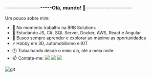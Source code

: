 ### --------------------Olá, mundo! 👋--------------------

Um pouco sobre mim:

- 🔭 No momento trabalho na BRB Solutions
- 🌱 Estudando JS, C#, SQL Server, Docker, AWS, React e Angular
- 👯 Busco sempre aprender e explorar ao máximo as oportunidades
- ⚡ Hobby em 3D, automobilismo e IOT
- 🕛 Trabalhando desde o meio dia, até a meia noite
- 📫 Contate-me:
<a href="https://api.whatsapp.com/send/?phone=5511986636210&text&app_absent=0"> <img src="https://img.shields.io/badge/WhatsApp-25D366?style=for-the-badge&logo=whatsapp&logoColor=white"></a>
<a href="https://br.linkedin.com/in/juttahir-da-silva-bb06409b"><img src="https://img.shields.io/badge/LinkedIn-0077B5?style=for-the-badge&logo=linkedin&logoColor=white"></a>
<a href="https://web.facebook.com/juttahir.moraesdasilva?_rdc=1&_rdr"><img src="https://img.shields.io/badge/Facebook-1877F2?style=for-the-badge&logo=facebook&logoColor=white"></a>

<!--[dragonlich](https://user-images.githubusercontent.com/56979245/151618716-19f70baa-cc58-4fcc-8bb1-aa24a7205b64.gif)-->
![git](https://user-images.githubusercontent.com/56979245/151678279-fb40b04d-a377-4627-a330-888b9a732ab8.gif)
